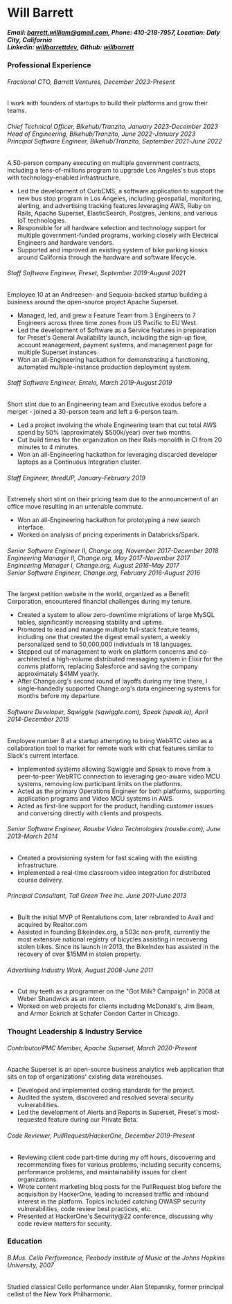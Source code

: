 # Will Barrett

##### <strong>Email</strong>: barrett.william@gmail.com, <strong>Phone</strong>: 410-218-7957, <strong>Location</strong>: Daly City, California<br /><strong>Linkedin:</strong> [willbarrettdev](https://www.linkedin.com/in/willbarrettdev/), <strong>Github:</strong> [willbarrett](https://github.com/willbarrett)

### Professional Experience

###### Fractional CTO, Barrett Ventures, December 2023-Present
I work with founders of startups to build their platforms and grow their teams.

###### Chief Technical Officer, Bikehub/Tranzito, January 2023-December 2023<br />Head of Engineering, Bikehub/Tranzito,  June 2022-January 2023<br /> Principal Software Engineer, Bikehub/Tranzito, September 2021-June 2022
A 50-person company executing on multiple government contracts, including a tens-of-millions program to upgrade Los Angeles's bus stops with technology-enabled infrastructure.

* Led the development of CurbCMS, a software application to support the new bus stop program in Los Angeles, including geospatial, monitoring, alerting, and advertising tracking features leveraging AWS, Ruby on Rails, Apache Superset, ElasticSearch, Postgres, Jenkins, and various IoT technologies.
* Responsible for all hardware selection and technology support for multiple government-funded programs, working closely with Electrical Engineers and hardware vendors.
* Supported and improved an existing system of bike parking kiosks around California through the hardware and software lifecycle.

###### Staff Software Engineer, Preset, September 2019-August 2021
Employee 10 at an Andreesen- and Sequoia-backed startup building a business around the open-source project Apache Superset.

* Managed, led, and grew a Feature Team from 3 Engineers to 7 Engineers across three time zones from US Pacific to EU West.
* Led the development of Software as a Service features in preparation for Preset's General Availability launch, including the sign-up flow, account management, payment systems, and management page for multiple Superset instances.
* Won an all-Engineering hackathon for demonstrating a functioning, automated multiple-instance production deployment system.

###### Staff Software Engineer, Entelo, March 2019-August 2019
Short stint due to an Engineering team and Executive exodus before a merger - joined a 30-person team and left a 6-person team.

* Led a project involving the whole Engineering team that cut total AWS spend by 50% (approximately $500k/year) over two months.
* Cut build times for the organization on their Rails monolith in CI from 20 minutes to 4 minutes.
* Won an all-Engineering hackathon for leveraging discarded developer laptops as a Continuous Integration cluster.

###### Staff Engineer, thredUP, January-February 2019
Extremely short stint on their pricing team due to the announcement of an office move resulting in an untenable commute.

* Won an all-Engineering hackathon for prototyping a new search interface.
* Worked on analysis of pricing experiments in Databricks/Spark.

###### Senior Software Engineer II, Change.org, November 2017-December 2018<br/>Engineering Manager II, Change.org, May 2017-November 2017 <br />Engineering Manager I, Change.org, August 2016-May 2017 <br />Senior Software Engineer, Change.org, February 2016-August 2016
The largest petition website in the world, organized as a Benefit Corporation, encountered financial challenges during my tenure.

* Created a system to allow zero-downtime migrations of large MySQL tables, significantly increasing stability and uptime.
* Promoted to lead and manage multiple full-stack feature teams, including one that created the digest email system, a weekly personalized send to 50,000,000 individuals in 18 languages.
* Stepped out of management to work on platform concerns and co-architected a high-volume distributed messaging system in Elixir for the comms platform, replacing Salesforce and saving the company approximately $4MM yearly.
* After Change.org's second round of layoffs during my time there, I single-handedly supported Change.org's data engineering systems for months before my departure.

###### Software Developer, Sqwiggle (sqwiggle.com), Speak (speak.io), April 2014-December 2015
Employee number 8 at a startup attempting to bring WebRTC video as a collaboration tool to market for remote work with chat features similar to Slack's current interface.

* Implemented systems allowing Sqwiggle and Speak to move from a peer-to-peer WebRTC connection to leveraging geo-aware video MCU systems, removing low participant limits on the platforms.
* Acted as the primary Operations Engineer for both platforms, supporting application programs and Video MCU systems in AWS.
* Acted as first-line support for the product, handling customer issues and conversing directly with clients and prospects.

###### Senior Software Engineer, Rouxbe Video Technologies (rouxbe.com), June 2013-March 2014
* Created a provisioning system for fast scaling with the existing infrastructure.
* Implemented a real-time classroom video integration for distributed course delivery.

###### Principal Consultant, Tall Green Tree Inc. June 2011-June 2013
* Built the initial MVP of Rentalutions.com, later rebranded to Avail and acquired by Realtor.com
* Assisted in founding Bikeindex.org, a 503c non-profit, currently the most extensive national registry of bicycles assisting in recovering stolen bikes. Since its launch in 2013, the BikeIndex has assisted in the recovery of over $15MM in stolen property.

###### Advertising Industry Work, August 2008-June 2011
* Cut my teeth as a programmer on the "Got Milk? Campaign" in 2008 at Weber Shandwick as an intern.
* Worked on web projects for clients including McDonald's, Jim Beam, and Armor Eckrich at Schafer Condon Carter in Chicago.

### Thought Leadership & Industry Service

###### Contributor/PMC Member, Apache Superset, March 2020-Present
Apache Superset is an open-source business analytics web application that sits on top of organizations' existing data warehouses.

* Developed and implemented coding standards for the project.
* Audited the system, discovered and resolved several security vulnerabilities.
* Led the development of Alerts and Reports in Superset, Preset's most-requested feature during our Private Beta.

###### Code Reviewer, PullRequest/HackerOne, December 2019-Present
* Reviewing client code part-time during my off hours, discovering and recommending fixes for various problems, including security concerns, performance problems, and maintainability issues for client organizations.
* Wrote content marketing blog posts for the PullRequest blog before the acquisition by HackerOne, leading to increased traffic and inbound interest in the platform. Topics included catching OWASP security vulnerabilities, code review best practices, etc.
* Presented at HackerOne's Security@22 conference, discussing why code review matters for security.

### Education

###### B.Mus. Cello Performance, Peabody Institute of Music at the Johns Hopkins University, 2007
Studied classical Cello performance under Alan Stepansky, former principal cellist of the New York Philharmonic.
